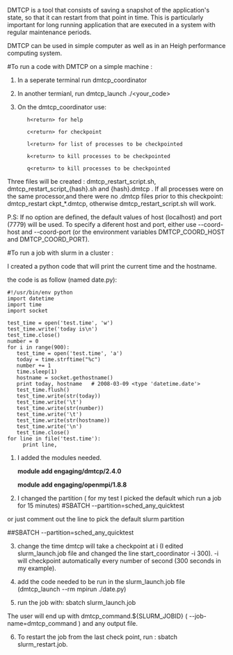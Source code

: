 DMTCP is a tool that consists of saving a snapshot of the application's state, so that it can restart from that point in time. This is particularly important for long running application that are executed in a system with regular maintenance periods.

DMTCP can be used in simple computer as well as in an Heigh performance computing system. 

#To run a code with DMTCP on a simple machine :
 
1. In a seperate terminal run dmtcp_coordinator

2. In another termianl, run dmtcp_launch ./<your_code>

3. On the dmtcp_coordinator use:

          h<return> for help

          c<return> for checkpoint

          l<return> for list of processes to be checkpointed

          k<return> to kill processes to be checkpointed

          q<return> to kill processes to be checkpointed

Three files will be created : dmtcp_restart_script.sh, dmtcp_restart_script_{hash}.sh and {hash}.dmtcp .
If all processes were on the same processor,and there were no .dmtcp files prior to this checkpoint:
dmtcp_restart ckpt_*.dmtcp, otherwise dmtcp_restart_script.sh will work.

P.S: If no option are defined, the default values of host (localhost) and port (7779) will be used.
To specify a diferent host and port, either use --coord-host and --coord-port (or the environment variables DMTCP_COORD_HOST and DMTCP_COORD_PORT).

 
#To run a job with slurm in a cluster :

I created a python code that will print the current time and the hostname.

the code is as follow (named date.py):

    #!/usr/bin/env python
    import datetime
    import time
    import socket

    test_time = open('test.time', 'w')
    test_time.write('today is\n')
    test_time.close()
    number = 0
    for i in range(900):
       test_time = open('test.time', 'a')
       today = time.strftime("%c")
       number += 1
       time.sleep(1)
       hostname = socket.gethostname()
       print today, hostname   # 2008-03-09 <type 'datetime.date'>
       test_time.flush()
       test_time.write(str(today))
       test_time.write('\t')
       test_time.write(str(number))
       test_time.write('\t')
       test_time.write(str(hostname))
       test_time.write('\n')
       test_time.close()
    for line in file('test.time'):
         print line,

1. I added the modules needed.

    **module add engaging/dmtcp/2.4.0** 

    **module add engaging/openmpi/1.8.8**

2. I changed the partition ( for my test I picked the default which run a job for 15 minutes)
\#SBATCH --partition=sched_any_quicktest

 or just comment out the line to pick the default slurm partition
 
 \##SBATCH --partition=sched_any_quicktest

3. change the time dmtcp will take a checkpoint at i
(I edited slurm_launch.job file  and changed the line start_coordinator -i 300). -i will checkpoint automatically every number of second (300 seconds in my example).

4. add the code needed to be run in the slurm_launch.job file (dmtcp_launch --rm mpirun ./date.py)
  
5. run the job with: sbatch slurm_launch.job 

  The user will end up with dmtcp_command.${SLURM_JOBID} ( --job-name=dmtcp_command ) and any output file. 

6. To restart the job from the last check point, run : sbatch slurm_restart.job.

